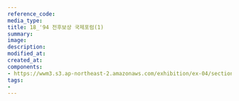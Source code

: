 ```yaml
---
reference_code:
media_type:
title: 18_'94 전후보상 국제포럼(1)
summary:
image:
description:
modified_at:
created_at:
components:
- https://wwm3.s3.ap-northeast-2.amazonaws.com/exhibition/ex-04/section-02/18_'94+전후보상+국제포럼(1).jpg
tags:
-
---
```

